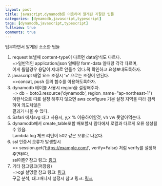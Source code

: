 ```yaml
---
layout: post
title: javascript,dynamodb를 이용하며 알게된 자잘한 팁들
categories: [dynamodb,javascript,typescript]
tags: [dynamodb,javascript,typescript]
fullview: true
comments: true
---
```





업무하면서 알게된 소소한 팁들<br>
1. request 보낼때 content-type이 다르면 data양식도 다르다.<br>
    =>일반적인 application/json 일때랑 form-data 일때랑 각각 다르며, <br>
    이게 틀릴경우 응답이 제대로 안올수 있다.꼭 확인하고 요청보내도록하자. <br>
2. javascript 배열 요소 조정시 ‘=‘ 으로는 조정이 안된다. <br>
    =>concat, push 등의 함수를 이용하도록하자.<br>
3. dynamodb 테이블 사용시 region을 설정해주자.<br>
    => db = boto3.resource('dynamodb', region_name="ap-northeast-1")<br>
    이런식으로 따로 설정 해주지 않으면 aws configure 기본 설정 지역을 따라 검색하여 의도치않은<br>
    결과가 나올 수 있다.<br>
4. Safari 에서svg 태그 사용시, y,x % 이용하여할것, vh vw 못알아먹는다.<br>
5. dynamodb에서 create_table포함 배포할시 람다에서 로컬과 다르게 오류 생성될수 있음.<br>
    Lambda log 체크 리턴이 502 같은 오류로 나온다.<br>
6. ssl 인증서 오류가 발생할시<br>
    => session.get('https://example.com/', verify=False) 처럼  verify를 설정해주면된다.<br>
    ssl이란? 참고 링크: <a href="https://ssungkang.tistory.com/entry/Web-SSL-%EC%9D%B8%EC%A6%9D%EC%84%9C%EC%97%90-%EB%8C%80%ED%95%9C-%EC%9D%B4%ED%95%B4%EC%82%AC%EC%A0%84-%EC%A7%80%EC%8B%9D-%EC%A0%95%EC%9D%98-%EB%8F%99%EC%9E%91%EC%9B%90%EB%A6%AC-%EC%9D%B8%EC%A6%9D%EC%84%9C-%EB%B9%84%EA%B5%90">링크</a><br>
7. 기타 참고링크(저장용)<br>
    =>cgi 설명글   참고 링크: <a href="https://velog.io/@seanlion/cgi">링크</a><br>
    구글 분석, 태그매니저 설정시   참고 링크: <a href="https://dachata.com/google-analytics-4/post/ga4-click-event-tagging/ ">링크</a><br>

